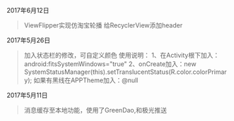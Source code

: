 2017年6月12日
> ViewFlipper实现仿淘宝轮播
给RecyclerView添加header

2017年5月26日
> 加入状态栏的修改，可自定义颜色
使用说明：
1、在Activity根下加入： android:fitsSystemWindows="true"
2、onCreate加入：new SystemStatusManager(this).setTranslucentStatus(R.color.colorPrimary);
如果有黑线在APPTheme加入：<item name="android:windowContentOverlay">@null</item>

2017年5月11日
> 消息缓存至本地功能，使用了GreenDao,和极光推送


